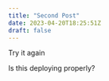 ```yaml
---
title: "Second Post"
date: 2023-04-20T18:25:51Z
draft: false
---
```


Try it again 

Is this deploying properly?
